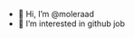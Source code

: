 - 👋 Hi, I’m @moleraad
- 👀 I’m interested in github job


<!---
moleraad/moleraad is a ✨ special ✨ repository because its `README.md` (this file) appears on your GitHub profile.
You can click the Preview link to take a look at your changes.
--->
